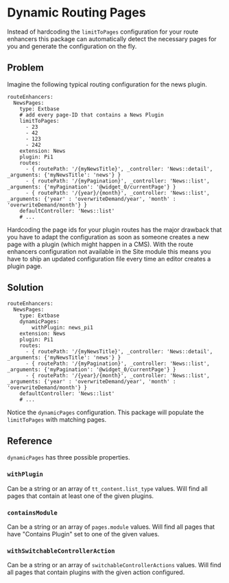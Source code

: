# Dynamic Routing Pages

Instead of hardcoding the `limitToPages` configuration for your route enhancers this package can automatically detect
the necessary pages for you and generate the configuration on the fly.

## Problem

Imagine the following typical routing configuration for the news plugin.

````
routeEnhancers:
  NewsPages:
    type: Extbase
    # add every page-ID that contains a News Plugin
    limitToPages:
      - 23
      - 42
      - 123
      - 242
    extension: News
    plugin: Pi1
    routes:
      - { routePath: '/{myNewsTitle}', _controller: 'News::detail', _arguments: {'myNewsTitle': 'news'} }
      - { routePath: '/{myPagination}', _controller: 'News::list', _arguments: {'myPagination': '@widget_0/currentPage'} }
      - { routePath: '/{year}/{month}', _controller: 'News::list', _arguments: {'year' : 'overwriteDemand/year', 'month' : 'overwriteDemand/month'} }
    defaultController: 'News::list'
    # ...
````

Hardcoding the page ids for your plugin routes has the major drawback that you have to adapt the configuration as soon as someone creates a new page with a plugin (which might happen in a CMS).
With the route enhancers configuration not available in the Site module this means you have to ship an updated configuration file every time an editor creates a plugin page.

## Solution

````
routeEnhancers:
  NewsPages:
    type: Extbase
    dynamicPages:
        withPlugin: news_pi1
    extension: News
    plugin: Pi1
    routes:
      - { routePath: '/{myNewsTitle}', _controller: 'News::detail', _arguments: {'myNewsTitle': 'news'} }
      - { routePath: '/{myPagination}', _controller: 'News::list', _arguments: {'myPagination': '@widget_0/currentPage'} }
      - { routePath: '/{year}/{month}', _controller: 'News::list', _arguments: {'year' : 'overwriteDemand/year', 'month' : 'overwriteDemand/month'} }
    defaultController: 'News::list'
    # ...
````

Notice the `dynamicPages` configuration. This package will populate the `limitToPages` with matching pages.

## Reference

`dynamicPages` has three possible properties.

### `withPlugin`

Can be a string or an array of `tt_content.list_type` values. Will find all pages that contain at least one of the given plugins.

### `containsModule`

Can be a string or an array of `pages.module` values. Will find all pages that have "Contains Plugin" set to one of the given values.

### `withSwitchableControllerAction`

Can be a string or an array of `switchableControllerActions` values. Will find all pages that contain plugins with the given action configured.
